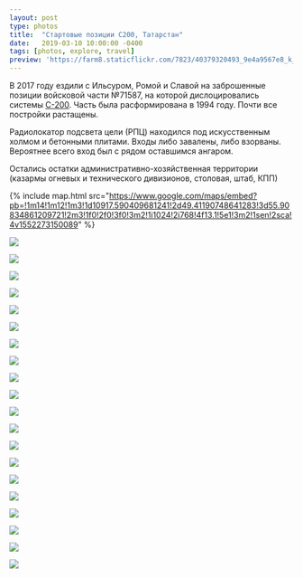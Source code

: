 ```yaml
---
layout: post
type: photos
title:  "Стартовые позиции С200, Татарстан"
date:   2019-03-10 10:00:00 -0400
tags: [photos, explore, travel]
preview: 'https://farm8.staticflickr.com/7823/40379320493_9e4a9567e8_k_d.jpg'
---
```


В 2017 году ездили с Ильсуром, Ромой и Славой на заброшенные позиции войсковой части №71587, на которой дислоцировались системы [С-200](https://ru.wikipedia.org/wiki/%D0%A1-200). Часть была расформирована в 1994 году. Почти все постройки растащены.

 Радиолокатор подсвета цели (РПЦ) находился под искусственным холмом и бетонными плитами. Входы либо завалены, либо взорваны. Вероятнее всего вход был с рядом оставшимся ангаром.
 
Остались остатки административно-хозяйственная территории (казармы огневых и технического дивизионов, столовая, штаб, КПП)

{% include map.html src="https://www.google.com/maps/embed?pb=!1m14!1m12!1m3!1d10917.590409681241!2d49.41190748641283!3d55.90834861209721!2m3!1f0!2f0!3f0!3m2!1i1024!2i768!4f13.1!5e1!3m2!1sen!2sca!4v1552273150089" %}

![](https://farm8.staticflickr.com/7892/47344568941_589777f63d_k.jpg)

![](https://farm8.staticflickr.com/7893/40379317283_f56d275b25_k.jpg)

![](https://farm8.staticflickr.com/7801/47344573071_0afd0cb001_k.jpg)

![](https://farm8.staticflickr.com/7801/40379319853_3b382f78a4_k.jpg)

![](https://farm8.staticflickr.com/7823/40379320493_9e4a9567e8_k.jpg)

![](https://farm8.staticflickr.com/7885/32402616017_ad3f4ab2cf_k.jpg)

![](https://farm8.staticflickr.com/7920/32402617487_c9c2b5bf7c_k.jpg)

![](https://farm8.staticflickr.com/7806/47344578571_c6dd254722_k.jpg)

![](https://farm8.staticflickr.com/7852/32402619347_8f6044e7d6_k.jpg)

![](https://farm8.staticflickr.com/7895/47344580271_4c84bc6e1f_k.jpg)

![](https://farm8.staticflickr.com/7836/47344580981_df35469f47_k.jpg)

![](https://farm8.staticflickr.com/7830/47344582021_b5556f1372_k.jpg)

![](https://farm8.staticflickr.com/7909/32402625237_df9b256764_k.jpg)

![](https://farm8.staticflickr.com/7854/32402626777_9229394e46_k.jpg)

![](https://farm8.staticflickr.com/7906/32402627817_b7427109d6_k.jpg)

![](https://farm8.staticflickr.com/7813/40379329203_324b107fa9_k.jpg)

![](https://farm8.staticflickr.com/7846/40379330083_eebbb8392e_k.jpg)

![](https://farm8.staticflickr.com/7810/33468529748_d1be2d16e7_k.jpg)

![](https://farm8.staticflickr.com/7816/40379315743_da20a99bd2_k.jpg)

![](https://farm8.staticflickr.com/7815/47344566601_c69ee03871_k.jpg)
